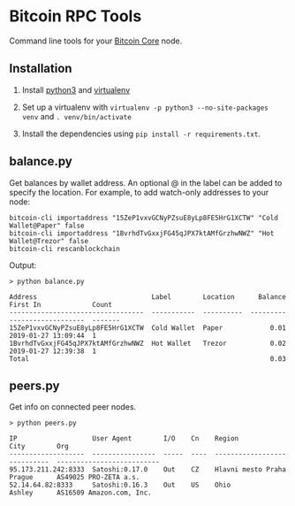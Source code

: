 Bitcoin RPC Tools
======

Command line tools for your [Bitcoin Core](https://bitcoincore.org/) node.

## Installation

1. Install [python3](https://www.python.org/) and [virtualenv](https://virtualenv.pypa.io/en/latest/)

2. Set up a virtualenv with `virtualenv -p python3 --no-site-packages venv` and `. venv/bin/activate`

3. Install the dependencies using `pip install -r requirements.txt`.

## balance.py

Get balances by wallet address. An optional @ in the label can be added to specify the location. 
For example, to add watch-only addresses to your node:

```text
bitcoin-cli importaddress "15ZeP1vxvGCNyPZsuE8yLp8FE5HrG1XCTW" "Cold Wallet@Paper" false
bitcoin-cli importaddress "1BvrhdTvGxxjFG45qJPX7ktAMfGrzhwNWZ" "Hot Wallet@Trezor" false
bitcoin-cli rescanblockchain
```

Output:

```text
> python balance.py

Address                             Label        Location      Balance  First In             Count
----------------------------------  -----------  ----------  ---------  -------------------  -------
15ZeP1vxvGCNyPZsuE8yLp8FE5HrG1XCTW  Cold Wallet  Paper            0.01  2019-01-27 13:09:44  1
1BvrhdTvGxxjFG45qJPX7ktAMfGrzhwNWZ  Hot Wallet   Trezor           0.02  2019-01-27 12:39:38  1
Total                                                             0.03
```

## peers.py

Get info on connected peer nodes.

```text
> python peers.py

IP                   User Agent        I/O    Cn    Region              City        Org
-------------------  ----------------  -----  ----  ------------------  ----------  --------------------------
95.173.211.242:8333  Satoshi:0.17.0    Out    CZ    Hlavni mesto Praha  Prague      AS49025 PRO-ZETA a.s.
52.14.64.82:8333     Satoshi:0.16.3    Out    US    Ohio                Ashley      AS16509 Amazon.com, Inc.
```